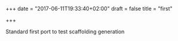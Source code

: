 +++
date = "2017-06-11T19:33:40+02:00"
draft = false
title = "first"

+++

Standard first port to test scaffolding generation

